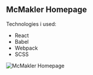 McMakler Homepage 
---

Technologies i used:
* React
* Babel
* Webpack
* SCSS

![McMakler Homepage]('https://img2.storyblok.com/1000x0/filters:quality(75):format(webp)/f/88871/1062x800/08ecc546aa/tv_spot_on_location_rentner.jpg')